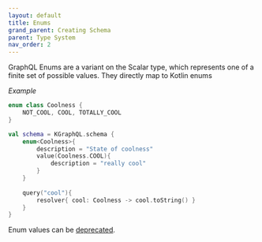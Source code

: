 ```yaml
---
layout: default
title: Enums
grand_parent: Creating Schema
parent: Type System
nav_order: 2
---
```


GraphQL Enums are a variant on the Scalar type, which represents one of a finite set of possible values. They directly map to Kotlin enums

*Example*

```kotlin
enum class Coolness {
    NOT_COOL, COOL, TOTALLY_COOL
}

val schema = KGraphQL.schema {
    enum<Coolness>{
        description = "State of coolness"
        value(Coolness.COOL){
            description = "really cool"
        }
    }
    
    query("cool"){
        resolver{ cool: Coolness -> cool.toString() }
    }
}
```

Enum values can be [deprecated]({{site.baseurl}}creating-schema/deprecation).